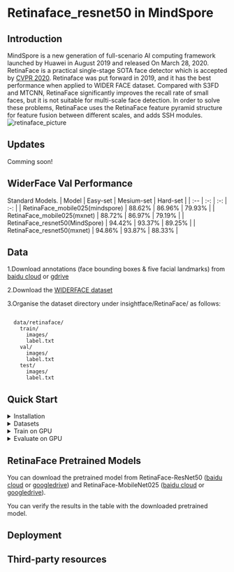 # Retinaface_resnet50 in MindSpore


## Introduction
MindSpore is a new generation of full-scenario AI computing framework launched by Huawei in August 2019 and released On March 28, 2020.
RetinaFace is a practical single-stage SOTA face detector which is accepted by [CVPR 2020](https://openaccess.thecvf.com/content_CVPR_2020/html/Deng_RetinaFace_Single-Shot_Multi-Level_Face_Localisation_in_the_Wild_CVPR_2020_paper.html). 
Retinaface was put forward in 2019, and it has the best performance when applied to WIDER FACE dataset. Compared with S3FD and MTCNN, RetinaFace significantly improves the recall rate of small faces, but it is not suitable for multi-scale face detection. In order to solve these problems, RetinaFace uses the RetinaFace feature pyramid structure for feature fusion between different scales, and adds SSH modules.
![retinaface_picture](https://camo.githubusercontent.com/a3fa0edd910b60f94085b14fa1a171bfa30bfea7b9591ca7a380565e4e581b80/68747470733a2f2f696e7369676874666163652e61692f6173736574732f696d672f6769746875622f31313531334430352e6a7067)


## Updates
Comming soon!


## WiderFace Val Performance
Standard Models.
| Model | Easy-set | Mesium-set | Hard-set |
| :-- | :-: | :-: | :-: |
| RetinaFace_mobile025(mindspore) | 88.62% | 86.96% | 79.93% |
| RetinaFace_mobile025(mxnet) | 88.72% | 86.97% | 79.19% |
| RetinaFace_resnet50(MindSpore) | 94.42% | 93.37% | 89.25% |
| RetinaFace_resnet50(mxnet) | 94.86% | 93.87% | 88.33% |


## Data
1.Download annotations (face bounding boxes & five facial landmarks) from [baidu cloud](https://pan.baidu.com/s/1Laby0EctfuJGgGMgRRgykA) or [gdrive](https://drive.google.com/file/d/1BbXxIiY-F74SumCNG6iwmJJ5K3heoemT/view)

2.Download the [WIDERFACE dataset](http://shuoyang1213.me/WIDERFACE/)

3.Organise the dataset directory under insightface/RetinaFace/ as follows:
```

  data/retinaface/
    train/
      images/
      label.txt
    val/
      images/
      label.txt
    test/
      images/
      label.txt

```


## Quick Start
<details>
    <summary>Installation</summary>
    [Install MindSpore](https://www.mindspore.cn/install)
</details>

<details>
    <summary>Datasets</summary>
    You can download datasets from [here](http://shuoyang1213.me/WIDERFACE/)
</details>

<details>
    <summary>Train on GPU</summary>
    ```
    export CUDA_VISIBLE_DEVICES=0
    python train.py > train.log 2>&1 &
    ```
</details>

<details>
    <summary>Evaluate on GPU</summary>
    ```
    export CUDA_VISIBLE_DEVICES=0
    python eval.py > eval.log 2>&1 &  
    ```
</details>


## RetinaFace Pretrained Models
You can download the pretrained model from RetinaFace-ResNet50 ([baidu cloud](link) or [googledrive](link)) and  RetinaFace-MobileNet025 ([baidu cloud](link) or [googledrive](link)). 

You can verify the results in the table with the downloaded pretrained model.


## Deployment


## Third-party resources

